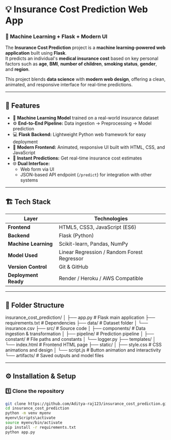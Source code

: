 # 💡 Insurance Cost Prediction Web App

### 🚀 Machine Learning + Flask + Modern UI

The **Insurance Cost Prediction** project is a **machine learning-powered web application** built using **Flask**.  
It predicts an individual's **medical insurance cost** based on key personal factors such as **age**, **BMI**, **number of children**, **smoking status**, **gender**, and **region**.  

This project blends **data science** with **modern web design**, offering a clean, animated, and responsive interface for real-time predictions.  

---

## 🧠 Features

- 🧩 **Machine Learning Model** trained on a real-world insurance dataset  
- ⚙️ **End-to-End Pipeline:** Data ingestion → Preprocessing → Model prediction  
- 💻 **Flask Backend:** Lightweight Python web framework for easy deployment  
- 🎨 **Modern Frontend:** Animated, responsive UI built with HTML, CSS, and JavaScript  
- 🔮 **Instant Predictions:** Get real-time insurance cost estimates  
- 🌐 **Dual Interface:**
  - Web form via UI
  - JSON-based API endpoint (`/predict`) for integration with other systems  

---

## 🏗️ Tech Stack

| Layer | Technologies |
|-------|---------------|
| **Frontend** | HTML5, CSS3, JavaScript (ES6) |
| **Backend** | Flask (Python) |
| **Machine Learning** | Scikit-learn, Pandas, NumPy |
| **Model Used** | Linear Regression / Random Forest Regressor |
| **Version Control** | Git & GitHub |
| **Deployment Ready** | Render / Heroku / AWS Compatible |

---

## 🧩 Folder Structure

insurance_cost_prediction/
│
├── app.py # Flask main application
├── requirements.txt # Dependencies
├── data/ # Dataset folder
│ └── insurance.csv
├── src/ # Source code
│ ├── components/ # Data ingestion & transformation
│ ├── pipeline/ # Prediction pipeline
│ ├── constant/ # File paths and constants
│ └── logger.py
├── templates/
│ └── index.html # Frontend HTML page
├── static/
│ ├── style.css # CSS animations and design
│ └── script.js # Button animation and interactivity
└── artifacts/ # Saved outputs and model files


---

## ⚙️ Installation & Setup

### 1️⃣ Clone the repository
```bash
git clone https://github.com/Aditya-raj123/insurance_cost_prediction.git
cd insurance_cost_prediction
python -m venv myenv
myenv\Scripts\activate
source myenv/bin/activate
pip install -r requirements.txt
python app.py



